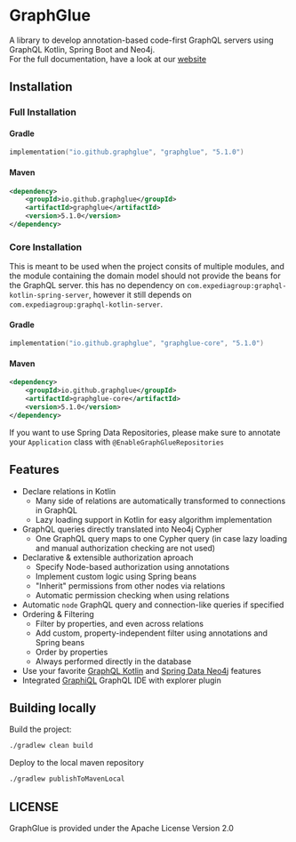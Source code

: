 # GraphGlue

A library to develop annotation-based code-first GraphQL servers using GraphQL Kotlin, Spring Boot and Neo4j.  
For the full documentation, have a look at our [website](https://graphglue.github.io)

## Installation

### Full Installation

#### Gradle
```kts
implementation("io.github.graphglue", "graphglue", "5.1.0")
```

#### Maven
```xml
<dependency>
    <groupId>io.github.graphglue</groupId>
    <artifactId>graphglue</artifactId>
    <version>5.1.0</version>
</dependency>
```

### Core Installation

This is meant to be used when the project consits of multiple modules, and the module containing the domain model should not provide the beans for the GraphQL server.
this has no dependency on `com.expediagroup:graphql-kotlin-spring-server`, however it still depends on `com.expediagroup:graphql-kotlin-server`.

#### Gradle
```kts
implementation("io.github.graphglue", "graphglue-core", "5.1.0")
```

#### Maven
```xml
<dependency>
    <groupId>io.github.graphglue</groupId>
    <artifactId>graphglue-core</artifactId>
    <version>5.1.0</version>
</dependency>
```

If you want to use Spring Data Repositories, please make sure to annotate your `Application` class with `@EnableGraphGlueRepositories`


## Features

- Declare relations in Kotlin
  - Many side of relations are automatically transformed to connections in GraphQL
  - Lazy loading support in Kotlin for easy algorithm implementation
- GraphQL queries directly translated into Neo4j Cypher
  - One GraphQL query maps to one Cypher query (in case lazy loading and manual authorization checking are not used)
- Declarative & extensible authorization aproach
  - Specify Node-based authorization using annotations
  - Implement custom logic using Spring beans
  - "Inherit" permissions from other nodes via relations
  - Automatic permission checking when using relations
- Automatic `node` GraphQL query and connection-like queries if specified
- Ordering & Filtering
  - Filter by properties, and even across relations
  - Add custom, property-independent filter using annotations and Spring beans
  - Order by properties
  - Always performed directly in the database
- Use your favorite [GraphQL Kotlin](https://opensource.expediagroup.com/graphql-kotlin) and [Spring Data Neo4j](https://spring.io/projects/spring-data-neo4j) features
- Integrated [GraphiQL](https://github.com/graphql/graphiql/blob/main/packages/graphiql/README.md) GraphQL IDE with explorer plugin

## Building locally

Build the project:
```sh
./gradlew clean build
```

Deploy to the local maven repository
```sh
./gradlew publishToMavenLocal
```

## LICENSE

GraphGlue is provided under the Apache License Version 2.0 